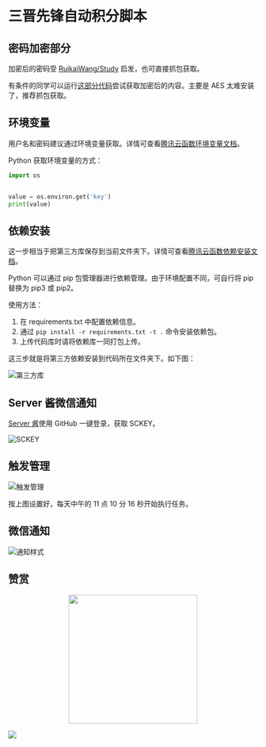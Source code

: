# **三晋先锋**自动积分脚本

## 密码加密部分

加密后的密码受 [RuikaiWang/Study](https://github.com/RuikaiWang/Study) 启发，也可直接抓包获取。

有条件的同学可以运行[这部分代码](https://raw.githubusercontent.com/RuikaiWang/Study/master/PassWordEncode.py)尝试获取加密后的内容。主要是 AES 太难安装了，推荐抓包获取。

## 环境变量

用户名和密码建议通过环境变量获取。详情可查看[腾讯云函数环境变量文档](https://cloud.tencent.com/document/product/583/30228)。

Python 获取环境变量的方式：

```python
import os


value = os.environ.get('key')
print(value)
```

## 依赖安装

这一步相当于把第三方库保存到当前文件夹下。详情可查看[腾讯云函数依赖安装文档](https://cloud.tencent.com/document/product/583/39780)。

Python 可以通过 pip 包管理器进行依赖管理。由于环境配置不同，可自行将 pip 替换为 pip3 或 pip2。

使用方法：
1. 在 requirements.txt 中配置依赖信息。
2. 通过 `pip install -r requirements.txt -t .` 命令安装依赖包。
3. 上传代码库时请将依赖库一同打包上传。

这三步就是将第三方依赖安装到代码所在文件夹下。如下图：

![第三方库](https://i.loli.net/2020/12/28/92hpksd8n7Ie6F5.png)

## Server 酱微信通知

[Server 酱](http://sc.ftqq.com/3.version)使用 GitHub 一键登录，获取 SCKEY。

![SCKEY](https://i.loli.net/2020/12/28/XuO3eUF4yJ1Dt8P.jpg)

## 触发管理

![触发管理](https://i.loli.net/2020/12/28/nsdFNgaqDJX4uiI.jpg)

按上图设置好，每天中午的 11 点 10 分 16 秒开始执行任务。

## 微信通知

![通知样式](https://i.loli.net/2020/12/28/ldYM28zmhrgCvoT.jpg)

## 赞赏

<div align=center><img width="260" height="260" src="https://i.loli.net/2021/01/12/ykHU2RSXoCZFfxr.jpg"></div>

![](https://i.loli.net/2020/06/17/ZpwDfJmCGEoKqnb.png)
